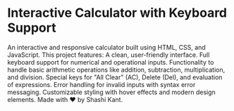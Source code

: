 # Interactive Calculator with Keyboard Support
 An interactive and responsive calculator built using HTML, CSS, and JavaScript. This project features:  A clean, user-friendly interface. Full keyboard support for numerical and operational inputs. Functionality to handle basic arithmetic operations like addition, subtraction, multiplication, and division. Special keys for "All Clear" (AC), Delete (Del), and evaluation of expressions. Error handling for invalid inputs with syntax error messaging. Customizable styling with hover effects and modern design elements. Made with ❤️ by Shashi Kant.

